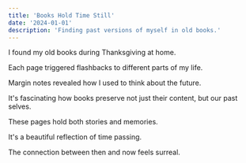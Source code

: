 ```yaml
---
title: 'Books Hold Time Still'
date: '2024-01-01'
description: 'Finding past versions of myself in old books.'
---
```


I found my old books during Thanksgiving at home.

Each page triggered flashbacks to different parts of my life.

Margin notes revealed how I used to think about the future.

It's fascinating how books preserve not just their content, but our past selves.

These pages hold both stories and memories.

It's a beautiful reflection of time passing.

The connection between then and now feels surreal.
